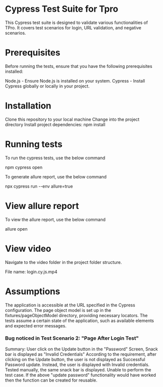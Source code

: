 # Cypress Test Suite for Tpro

This Cypress test suite is designed to validate various functionalities of TPro. It covers test scenarios for login, URL validation, and negative scenarios.

# Prerequisites
Before running the tests, ensure that you have the following prerequisites installed:

Node.js - Ensure Node.js is installed on your system.
Cypress - Install Cypress globally or locally in your project.

# Installation
Clone this repository to your local machine
Change into the project directory
Install project dependencies: npm install

# Running tests
To run the cypress tests, use the below command

npm cypress open

To generate allure report, use the below command

npx cypress run --env allure=true

# View allure report
To view the allure report, use the below command

allure open

# View video 

Navigate to the video folder in the project folder structure.

File name: login.cy.js.mp4

# Assumptions
The application is accessible at the URL specified in the Cypress configuration.
The page object model is set up in the fixtures/pageObjectModel directory, providing necessary locators.
The tests assume a certain state of the application, such as available elements and expected error messages.

### Bug noticed in Test Scenario 2: "Page After Login Test"

Summary: User click on the Update button in the "Password" Screen, Snack bar is displayed as "Invalid Credentials"
According to the requirement, after clicking on the Update button, the user is not displayed as Successful Password update. Instead, the user is displayed with Invalid credentials.
Tested manually, the same snack bar is displayed. Unable to perform the test case.
If the above "update password" functionality would have worked then the function can be created for reusable.

